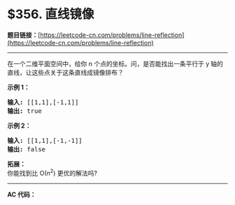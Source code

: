 # $356. 直线镜像

**题目链接：**[https://leetcode-cn.com/problems/line-reflection](https://leetcode-cn.com/problems/line-reflection)

---

<div class="content__1Y2H">
 <div class="notranslate">
  <p>在一个二维平面空间中，给你 n&nbsp;个点的坐标。问，是否能找出一条平行于 y<strong>&nbsp;</strong>轴的直线，让这些点关于这条直线成镜像排布？</p> 
  <p><strong>示例 1：</strong></p> 
  <pre class="language-text"><strong>输入: </strong>[[1,1],[-1,1]]
<strong>输出: </strong>true
</pre> 
  <p><strong>示例 2：</strong></p> 
  <pre class="language-text"><strong>输入: </strong>[[1,1],[-1,-1]]
<strong>输出: </strong>false</pre> 
  <p><strong>拓展：</strong><br> 你能找到比 O(<em>n</em><sup>2</sup>) 更优的解法吗?</p> 
 </div>
</div>

---

**AC 代码：**

```java

```